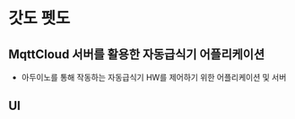 # 갓도 펫도

## MqttCloud 서버를 활용한 자동급식기 어플리케이션

* 아두이노를 통해 작동하는 자동급식기 HW를 제어하기 위한 어플리케이션 및 서버



## UI



